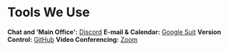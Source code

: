 # Tools We Use

**Chat and 'Main Office':** [Discord](https://discord.gg/JqqKasJ)
**E-mail & Calendar:** [Google Suit](https://accounts.google.com/)
**Version Control:** [GitHub](https://github.com/AkashaProject)
**Video Conferencing:** [Zoom](https://zoom.us/s/172545331)
